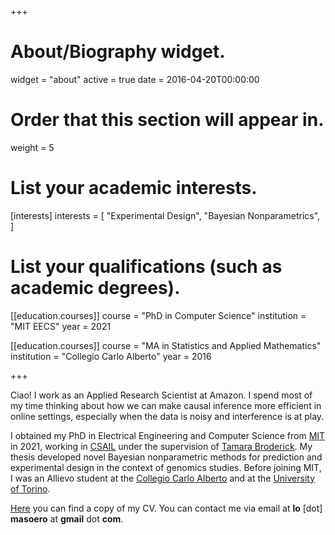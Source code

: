 +++
# About/Biography widget.
widget = "about"
active = true
date = 2016-04-20T00:00:00

# Order that this section will appear in.
weight = 5

# List your academic interests.
[interests]
  interests = [
    "Experimental Design",
    "Bayesian Nonparametrics",
  ]

# List your qualifications (such as academic degrees).

[[education.courses]]
  course = "PhD in Computer Science"
  institution = "MIT EECS"
  year = 2021

[[education.courses]]
  course = "MA in Statistics and Applied Mathematics"
  institution = "Collegio Carlo Alberto"
  year = 2016

 
+++

Ciao! I work as an Applied Research Scientist at Amazon. I spend most of my time thinking about how we can make causal inference more efficient in online settings, especially when the data is noisy and interference is at play. 

I obtained my PhD in Electrical Engineering and Computer Science from [MIT](http://www.mit.edu/) in 2021, working in [CSAIL](https://www.csail.mit.edu/) under the supervision of [Tamara Broderick](http://www.tamarabroderick.com/). My thesis developed novel Bayesian nonparametric methods for prediction and experimental design in the context of genomics studies. Before joining MIT, I was an Allievo student at the [Collegio Carlo Alberto](https://www.carloalberto.org/) and at the [University of Torino](https://www.unito.it/). 

[Here](http://lorenzomasoero.com/files/cv_masoero_2023.pdf) you can find a copy of my CV. You can contact me via email at **lo** [dot] **masoero** at **gmail** dot **com**. 